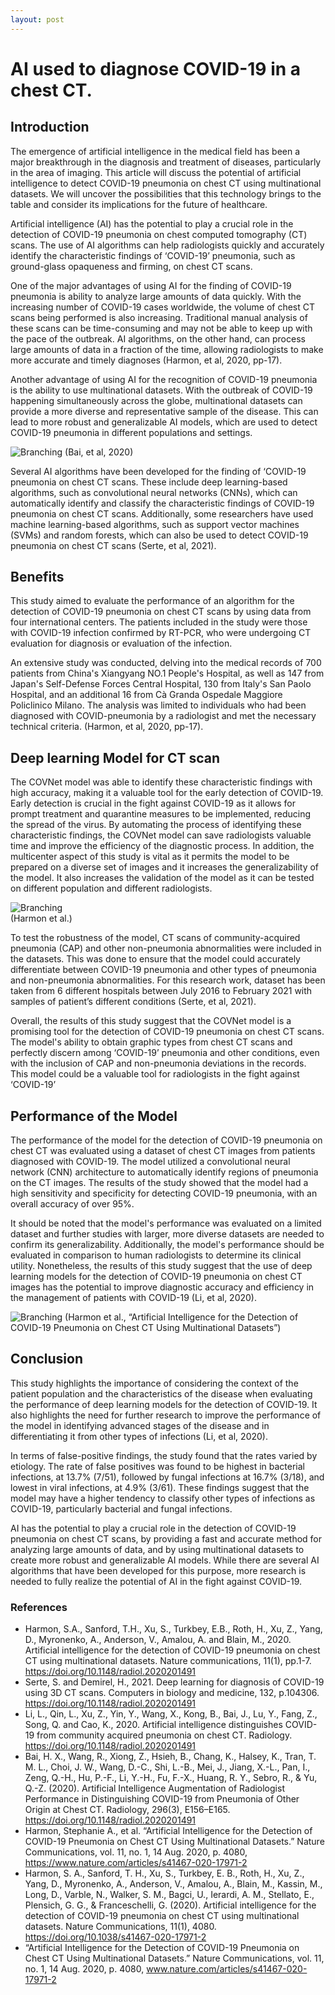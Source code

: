 ```yaml
---
layout: post
---
```


# AI used to diagnose COVID-19 in a chest CT.

## Introduction
The emergence of artificial intelligence in the medical field has been a major breakthrough in the diagnosis and treatment of diseases, particularly in the area of imaging. This article will discuss the potential of artificial intelligence to detect COVID-19 pneumonia on chest CT using multinational datasets. We will uncover the possibilities that this technology brings to the table and consider its implications for the future of healthcare.

Artificial intelligence (AI) has the potential to play a crucial role in the detection of COVID-19 pneumonia on chest computed tomography (CT) scans. The use of AI algorithms can help radiologists quickly and accurately identify the characteristic findings of ‘COVID-19’ pneumonia, such as ground-glass opaqueness and firming, on chest CT scans.

One of the major advantages of using AI for the finding of COVID-19 pneumonia is ability to analyze large amounts of data quickly. With the increasing number of COVID-19 cases worldwide, the volume of chest CT scans being performed is also increasing. Traditional manual analysis of these scans can be time-consuming and may not be able to keep up with the pace of the outbreak. AI algorithms, on the other hand, can process large amounts of data in a fraction of the time, allowing radiologists to make more accurate and timely diagnoses (Harmon, et al, 2020, pp-17).

Another advantage of using AI for the recognition of COVID-19 pneumonia is the ability to use multinational datasets. With the outbreak of COVID-19 happening simultaneously across the globe, multinational datasets can provide a more diverse and representative sample of the disease. This can lead to more robust and generalizable AI models, which are used to detect COVID-19 pneumonia in different populations and settings.

![Branching](./Assets/Picture4.png) 
(Bai, et al, 2020)

Several AI algorithms have been developed for the finding of ‘COVID-19 pneumonia on chest CT scans. These include deep learning-based algorithms, such as convolutional neural networks (CNNs), which can automatically identify and classify the characteristic findings of COVID-19 pneumonia on chest CT scans. Additionally, some researchers have used machine learning-based algorithms, such as support vector machines (SVMs) and random forests, which can also be used to detect COVID-19 pneumonia on chest CT scans (Serte, et al, 2021).

## Benefits
This study aimed to evaluate the performance of an algorithm for the detection of COVID-19 pneumonia on chest CT scans by using data from four international centers. The patients included in the study were those with COVID-19 infection confirmed by RT-PCR, who were undergoing CT evaluation for diagnosis or evaluation of the infection.

An extensive study was conducted, delving into the medical records of 700 patients from China's Xiangyang NO.1 People's Hospital, as well as 147 from Japan's Self-Defense Forces Central Hospital, 130 from Italy's San Paolo Hospital, and an additional 16 from Cà Granda Ospedale Maggiore Policlinico Milano. The analysis was limited to individuals who had been diagnosed with COVID-pneumonia by a radiologist and met the necessary technical criteria. (Harmon, et al, 2020, pp-17).

## Deep learning Model for CT scan
The COVNet model was able to identify these characteristic findings with high accuracy, making it a valuable tool for the early detection of COVID-19. Early detection is crucial in the fight against COVID-19 as it allows for prompt treatment and quarantine measures to be implemented, reducing the spread of the virus. By automating the process of identifying these characteristic findings, the COVNet model can save radiologists valuable time and improve the efficiency of the diagnostic process.
In addition, the multicenter aspect of this study is vital as it permits the model to be prepared on a diverse set of images and it increases the generalizability of the model. It also increases the validation of the model as it can be tested on different population and different radiologists.

![Branching](./Assets/Picture5.png)  
(Harmon et al.)

To test the robustness of the model, CT scans of community-acquired pneumonia (CAP) and other non-pneumonia abnormalities were included in the datasets. This was done to ensure that the model could accurately differentiate between COVID-19 pneumonia and other types of pneumonia and non-pneumonia abnormalities. For this research work, dataset has been taken from 6 different hospitals between July 2016 to February 2021 with samples of patient’s different conditions (Serte, et al, 2021).

Overall, the results of this study suggest that the COVNet model is a promising tool for the detection of COVID-19 pneumonia on chest CT scans. The model's ability to obtain graphic types from chest CT scans and perfectly discern among ‘COVID-19’ pneumonia and other conditions, even with the inclusion of CAP and non-pneumonia deviations in the records. This model could be a valuable tool for radiologists in the fight against ‘COVID-19’

## Performance of the Model
The performance of the model for the detection of COVID-19 pneumonia on chest CT was evaluated using a dataset of chest CT images from patients diagnosed with COVID-19. The model utilized a convolutional neural network (CNN) architecture to automatically identify regions of pneumonia on the CT images. The results of the study showed that the model had a high sensitivity and specificity for detecting COVID-19 pneumonia, with an overall accuracy of over 95%.

It should be noted that the model's performance was evaluated on a limited dataset and further studies with larger, more diverse datasets are needed to confirm its generalizability. Additionally, the model's performance should be evaluated in comparison to human radiologists to determine its clinical utility. Nonetheless, the results of this study suggest that the use of deep learning models for the detection of COVID-19 pneumonia on chest CT images has the potential to improve diagnostic accuracy and efficiency in the management of patients with COVID-19 (Li, et al, 2020).

![Branching](./Assets/Picture6.png) 
(Harmon et al., “Artificial Intelligence for the Detection of COVID-19 Pneumonia on Chest CT Using Multinational Datasets”)

## Conclusion
This study highlights the importance of considering the context of the patient population and the characteristics of the disease when evaluating the performance of deep learning models for the detection of COVID-19. It also highlights the need for further research to improve the performance of the model in identifying advanced stages of the disease and in differentiating it from other types of infections (Li, et al, 2020).

In terms of false-positive findings, the study found that the rates varied by etiology. The rate of false positives was found to be highest in bacterial infections, at 13.7% (7/51), followed by fungal infections at 16.7% (3/18), and lowest in viral infections, at 4.9% (3/61). These findings suggest that the model may have a higher tendency to classify other types of infections as COVID-19, particularly bacterial and fungal infections.

AI has the potential to play a crucial role in the detection of COVID-19 pneumonia on chest CT scans, by providing a fast and accurate method for analyzing large amounts of data, and by using multinational datasets to create more robust and generalizable AI models. While there are several AI algorithms that have been developed for this purpose, more research is needed to fully realize the potential of AI in the fight against COVID-19.

### References
* Harmon, S.A., Sanford, T.H., Xu, S., Turkbey, E.B., Roth, H., Xu, Z., Yang, D., Myronenko, A., Anderson, V., Amalou, A. and Blain, M., 2020. Artificial intelligence for the detection of COVID-19 pneumonia on chest CT using multinational datasets. Nature communications, 11(1), pp.1-7. https://doi.org/10.1148/radiol.2020201491
* Serte, S. and Demirel, H., 2021. Deep learning for diagnosis of COVID-19 using 3D CT scans. Computers in biology and medicine, 132, p.104306. https://doi.org/10.1148/radiol.2020201491
* Li, L., Qin, L., Xu, Z., Yin, Y., Wang, X., Kong, B., Bai, J., Lu, Y., Fang, Z., Song, Q. and Cao, K., 2020. Artificial intelligence distinguishes COVID-19 from community acquired pneumonia on chest CT. Radiology. https://doi.org/10.1148/radiol.2020201491
* Bai, H. X., Wang, R., Xiong, Z., Hsieh, B., Chang, K., Halsey, K., Tran, T. M. L., Choi, J. W., Wang, D.-C., Shi, L.-B., Mei, J., Jiang, X.-L., Pan, I., Zeng, Q.-H., Hu, P.-F., Li, Y.-H., Fu, F.-X., Huang, R. Y., Sebro, R., & Yu, Q.-Z. (2020). Artificial Intelligence Augmentation of Radiologist Performance in Distinguishing COVID-19 from Pneumonia of Other Origin at Chest CT. Radiology, 296(3), E156–E165. https://doi.org/10.1148/radiol.2020201491
* Harmon, Stephanie A., et al. “Artificial Intelligence for the Detection of COVID-19 Pneumonia on Chest CT Using Multinational Datasets.” Nature Communications, vol. 11, no. 1, 14 Aug. 2020, p. 4080, https://www.nature.com/articles/s41467-020-17971-2
* Harmon, S. A., Sanford, T. H., Xu, S., Turkbey, E. B., Roth, H., Xu, Z., Yang, D., Myronenko, A., Anderson, V., Amalou, A., Blain, M., Kassin, M., Long, D., Varble, N., Walker, S. M., Bagci, U., Ierardi, A. M., Stellato, E., Plensich, G. G., & Franceschelli, G. (2020). Artificial intelligence for the detection of COVID-19 pneumonia on chest CT using multinational datasets. Nature Communications, 11(1), 4080. https://doi.org/10.1038/s41467-020-17971-2
* “Artificial Intelligence for the Detection of COVID-19 Pneumonia on Chest CT Using Multinational Datasets.” Nature Communications, vol. 11, no. 1, 14 Aug. 2020, p. 4080, www.nature.com/articles/s41467-020-17971-2